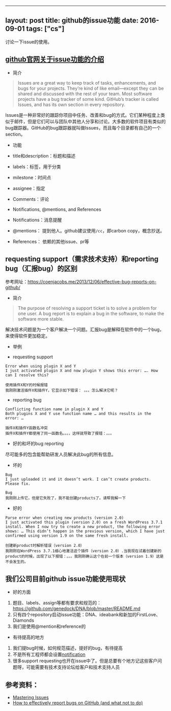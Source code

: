 
---
layout: post
title: github的issue功能
date: 2016-09-01
tags: ["cs"]
---
讨论一下issue的使用。

## [github官网关于issue功能的介绍](https://guides.github.com/features/issues/)

- 简介

> Issues are a great way to keep track of tasks, enhancements, and bugs for your projects. They’re kind of like email—except they can be shared and discussed with the rest of your team. Most software projects have a bug tracker of some kind. GitHub’s tracker is called Issues, and has its own section in every repository.

Issues是一种非常好的跟踪你项目中任务、改善和bug的方式。它们某种程度上类似于邮件，但是它们可以与团队中其他人分享和讨论。大多数的软件项目有类似的bug跟踪器。GitHub的bug跟踪器就叫做Issues，而且每个目录都有自己的一个section。

- 功能

 - title和description：标题和描述
 - labels：标签，用于分类
 - milestone：时间点
 - assignee：指定
 - Comments：评论

- Notifications, @mentions, and References

 - Notifications：消息提醒
 - @mentions： 提到他人。github建议使用`/cc`，即carbon copy，概念抄送。
 - References： 依赖的其他issue、pr等

## requesting support（需求技术支持）和reporting bug（汇报bug）的区别

参考网址：https://coenjacobs.me/2013/12/06/effective-bug-reports-on-github/

- 简介

> The purpose of resolving a support ticket is to solve a problem for one user. A bug report is to explain a bug in the software, to make the software more stable.

解决技术问题是为一个客户解决一个问题。汇报bug是解释在软件中的一个bug，来使得软件更加稳定。

- 举例

 - requesting support

```
Error when using plugin X and Y
I just activated plugin X and now plugin Y shows this error: …. How can I resolve this?

使用插件X和Y的时候报错
我刚刚激活插件X和插件Y，它显示如下错误： 。。。怎么解决它呢？
```

 - reporting bug

```
Conflicting function name in plugin X and Y
Both plugins X and Y use function name … and this results in the error: …

插件X和插件Y函数名冲突
插件X和插件Y都使用了同一函数名。。。，这样就导致了报错：。。。
```

- 好的和坏的bug reporting

尽可能多的包含能帮助研发人员解决此bug的所有信息。

 - 坏的

```
Bug
I just uploaded it and it doesn’t work. I can’t create products. Please fix.

Bug
我刚刚上传它，但是它失败了，我不能创建products了。请帮我解一下
```

 - 好的

```
Parse error when creating new products (version 2.0)
I just activated this plugin (version 2.0) on a fresh WordPress 3.7.1 install. When I now try to create a new product, the following error shows: … This didn’t happen in the previous version, which I have just confirmed using version 1.9 on the same fresh install.

创建新product时解析错误（version 2.0）
我刚刚在WordPress 3.7.1细心地激活这个插件（version 2.0）.当我现在试着创建新的product的时候，出现了以下报错：。。。我刚刚确认这个在前一个版本（version 1.9）这是不会发生的。
```

## 我们公司目前github issue功能使用现状

- 好的方面

1. 题目、labels、assign等都有要求和规范的：https://github.com/genedock/DNA/blob/master/README.md
2. 只有四个repository启动issue功能：DNA、ideabank和新加的FirstLove、Diamonds
3. 我们是使用@mention和reference的

- 有待提高的地方

1. 我们提bug时候，如何规范描述，提好的bug，有待提高
2. 不是所有工程师都会设置[notification](https://github.com/settings/notifications)
3. 很多support requesting也开在issue中了。但是总要有个地方记这些客户问题呀，可能需要有技术支持论坛给客户和技术支持人员

## 参考资料：

- [Mastering Issues](https://guides.github.com/features/issues)
- [How to effectively report bugs on GitHub (and what not to do)](https://coenjacobs.me/2013/12/06/effective-bug-reports-on-github/)
